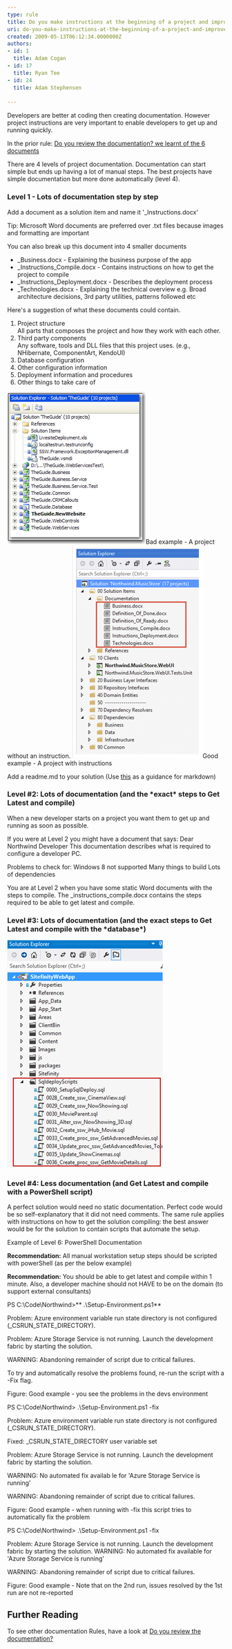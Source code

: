 ```yaml
---
type: rule
title: Do you make instructions at the beginning of a project and improve them gradually?
uri: do-you-make-instructions-at-the-beginning-of-a-project-and-improve-them-gradually
created: 2009-05-13T06:12:34.0000000Z
authors:
- id: 1
  title: Adam Cogan
- id: 17
  title: Ryan Tee
- id: 24
  title: Adam Stephensen

---
```


Developers are better at coding then creating documentation. However project instructions are very important to enable developers to get up and running quickly.
 
In the prior rule:      [Do you review the documentation? we learnt of the 6 documents](/_layouts/15/FIXUPREDIRECT.ASPX?WebId=3dfc0e07-e23a-4cbb-aac2-e778b71166a2&TermSetId=07da3ddf-0924-4cd2-a6d4-a4809ae20160&TermId=951ffbf9-4066-42f3-a9b7-e0d8603e728b)

There are 4 levels of project documentation. Documentation can start simple but ends up having a lot of manual steps. The best projects have simple documentation but more done automatically (level 4).

### Level 1 - Lots of documentation step by step


Add a document as a solution item and name it '\_Instructions.docx'

Tip: Microsoft Word documents are preferred over .txt files because images and formatting are important

You can also break up this document into 4 smaller documents

- \_Business.docx - Explaining the business purpose of the app
- \_Instructions\_Compile.docx - Contains instructions on how to get the project to compile
- \_Instructions\_Deployment.docx - Describes the deployment process
- \_Technologies.docx - Explaining the technical overview e.g. Broad architecture decisions, 3rd party utilities, patterns followed etc


Here's a suggestion of what these documents could contain.

1. Project structure <br>          All parts that composes the project and how they work with each other.
2. Third party components <br>          Any software, tools and DLL files that this project uses. (e.g., NHibernate, ComponentArt, KendoUI)
3. Database configuration
4. Other configuration information
5. Deployment information and procedures <br>
6. Other things to take care of

![A project with an instructions](BadNetProject.JPG)Bad example - A project without an instruction. ![Good Solutions Have Instructions](ProjectDocumentation.jpg)Good example - A project with instructions

Add a readme.md to your solution (Use [this](https://docs.microsoft.com/en-us/azure/devops/project/wiki/markdown-guidance?view=vsts)  as a guidance for markdown)

### Level #2: Lots of documentation (and the \*exact\* steps to Get Latest and compile)


When a new developer starts on a project you want them to get up and running as soon as possible.

If you were at Level 2 you might have a document that says:
Dear Northwind Developer
     This documentation describes what is required to configure a developer PC.

Problems to check for:
Windows 8 not supported
Many things to build
Lots of dependencies


You are at Level 2 when you have some static Word documents with the steps to compile. The \_instructions\_compile.docx contains the steps required to be able to get latest and compile.

### Level #3: Lots of documentation (and the exact steps to Get Latest and compile with the \*database\*)

![ Level 2 Documentation includes database build scripts. We use <br>      [SSW SQL Deploy](http://sqldeploy.com/) to make keeping all databases on the same version simple. Check out <br>      [how to use SQL Deploy here](http://tv.ssw.com/969/adam-stephensen-sql-deploy-demo)](instructions-level2.jpg)
### Level #4: Less documentation (and Get Latest and compile with a PowerShell script)


A perfect solution would need no static documentation. Perfect code would be so self-explanatory that it did not need comments. The same rule applies with instructions on how to get the solution compiling: the best answer would be for the solution to contain scripts that automate the setup.

Example of Level 6: PowerShell Documentation


**Recommendation:** All manual workstation setup steps should be scripted with powerShell (as per the below example)

**Recommendation:** You should be able to get latest and compile within 1 minute. Also, a developer machine should not HAVE to be on the domain (to support external consultants)

PS C:\Code\Northwind>** .\Setup-Environment.ps1**

Problem: Azure environment variable run state directory is not configured (\_CSRUN\_STATE\_DIRECTORY).
 
Problem: Azure Storage Service is not running. Launch the development fabric by starting the solution.
 
WARNING: Abandoning remainder of script due to critical failures.
 
To try and automatically resolve the problems found, re-run the script with a -Fix flag.

Figure: Good example - you see the problems in the devs environment


PS C:\Code\Northwind> .\Setup-Environment.ps1 -fix

Problem: Azure environment variable run state directory is not configured (\_CSRUN\_STATE\_DIRECTORY).

Fixed: \_CSRUN\_STATE\_DIRECTORY user variable set
 
Problem: Azure Storage Service is not running. Launch the development fabric by starting the solution.

WARNING: No automated fix availab le for 'Azure Storage Service is running'
 
WARNING: Abandoning remainder of script due to critical failures.

Figure: Good example - when running with -fix this script tries to automatically fix the problem <br>      



PS C:\Code\Northwind> .\Setup-Environment.ps1 -fix

Problem: Azure Storage Service is not running. Launch the development fabric by starting the solution.
WARNING: No automated fix available for 'Azure Storage Service is running'

WARNING: Abandoning remainder of script due to critical failures.



Figure: Good example -  Note that on the 2nd run, issues resolved by the 1st run are not re-reported <br>      


## Further Reading

To see other documentation Rules, have a look at     [Do you review the documentation?](/_layouts/15/FIXUPREDIRECT.ASPX?WebId=3dfc0e07-e23a-4cbb-aac2-e778b71166a2&TermSetId=07da3ddf-0924-4cd2-a6d4-a4809ae20160&TermId=951ffbf9-4066-42f3-a9b7-e0d8603e728b)
